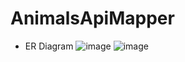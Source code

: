 # AnimalsApiMapper
- ER Diagram
![image](https://github.com/ziadalbana/AnimalsApiMapper/assets/58531158/18564f18-6faa-4e1d-95f7-c5dd0bec406a)
![image](https://github.com/ziadalbana/AnimalsApiMapper/assets/58531158/37f58829-2a91-4de9-86d0-de103a60a079)

